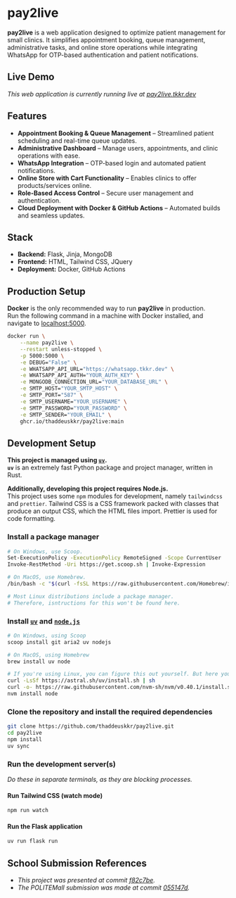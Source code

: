 # pay2live

**pay2live** is a web application designed to optimize patient management for small clinics. It simplifies appointment booking, queue management, administrative tasks, and online store operations while integrating WhatsApp for OTP-based authentication and patient notifications.

## Live Demo

*This web application is currently running live at [pay2live.tkkr.dev](https://pay2live.tkkr.dev)*

## Features

- **Appointment Booking & Queue Management** – Streamlined patient scheduling and real-time queue updates.
- **Administrative Dashboard** – Manage users, appointments, and clinic operations with ease.
- **WhatsApp Integration** – OTP-based login and automated patient notifications.
- **Online Store with Cart Functionality** – Enables clinics to offer products/services online.
- **Role-Based Access Control** – Secure user management and authentication.
- **Cloud Deployment with Docker & GitHub Actions** – Automated builds and seamless updates.

## Stack

- **Backend:** Flask, Jinja, MongoDB
- **Frontend:** HTML, Tailwind CSS, JQuery
- **Deployment:** Docker, GitHub Actions

## Production Setup

**Docker** is the only recommended way to run **pay2live** in production.  
Run the following command in a machine with Docker installed, and navigate to [localhost:5000](http://localhost:5000).

```sh
docker run \
    --name pay2live \
    --restart unless-stopped \
    -p 5000:5000 \
    -e DEBUG="False" \
    -e WHATSAPP_API_URL="https://whatsapp.tkkr.dev" \
    -e WHATSAPP_API_AUTH="YOUR_AUTH_KEY" \
    -e MONGODB_CONNECTION_URL="YOUR_DATABASE_URL" \
    -e SMTP_HOST="YOUR_SMTP_HOST" \
    -e SMTP_PORT="587" \
    -e SMTP_USERNAME="YOUR_USERNAME" \
    -e SMTP_PASSWORD="YOUR_PASSWORD" \
    -e SMTP_SENDER="YOUR_EMAIL" \
    ghcr.io/thaddeuskkr/pay2live:main
```

## Development Setup

**This project is managed using [`uv`](https://github.com/astral-sh/uv).**  
**`uv`** is an extremely fast Python package and project manager, written in Rust.

**Additionally, developing this project requires Node.js.**  
This project uses some `npm` modules for development, namely `tailwindcss` and `prettier`. Tailwind CSS is a CSS framework packed with classes that produce an output CSS, which the HTML files import. Prettier is used for code formatting.

### Install a package manager

```sh
# On Windows, use Scoop.
Set-ExecutionPolicy -ExecutionPolicy RemoteSigned -Scope CurrentUser
Invoke-RestMethod -Uri https://get.scoop.sh | Invoke-Expression
```

```sh
# On MacOS, use Homebrew.
/bin/bash -c "$(curl -fsSL https://raw.githubusercontent.com/Homebrew/install/HEAD/install.sh)"
```

```sh
# Most Linux distributions include a package manager.
# Therefore, isntructions for this won't be found here.
```

### Install [`uv`](https://github.com/astral-sh/uv) and [`node.js`](https://nodejs.org)

```sh
# On Windows, using Scoop
scoop install git aria2 uv nodejs
```

```sh
# On MacOS, using Homebrew
brew install uv node
```

```sh
# If you're using Linux, you can figure this out yourself. But here you go anyways.
curl -LsSf https://astral.sh/uv/install.sh | sh
curl -o- https://raw.githubusercontent.com/nvm-sh/nvm/v0.40.1/install.sh | bash
nvm install node
```

### Clone the repository and install the required dependencies

```sh
git clone https://github.com/thaddeuskkr/pay2live.git
cd pay2live
npm install
uv sync
```

### Run the development server(s)

_Do these in separate terminals, as they are blocking processes._

#### Run Tailwind CSS (watch mode)

```sh
npm run watch
```

#### Run the Flask application

```sh
uv run flask run
```

## School Submission References

* *This project was presented at commit [f82c7be](https://github.com/thaddeuskkr/pay2live/commit/f82c7be87ca9b65be31fea62f105beae3d251b5d).*
* *The POLITEMall submission was made at commit [055147d](https://github.com/thaddeuskkr/pay2live/commit/055147d4e870818c9f8903b31991085daa2cccd8).*
